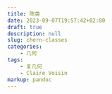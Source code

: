 ```yaml
---
title: 陈类
date: 2023-09-07T19:57:42+02:00
draft: true
description: null
slug: chern-classes
categories:
    - 几何
tags:
    - 复几何
    - Claire Voisin
markup: pandoc
---
```


